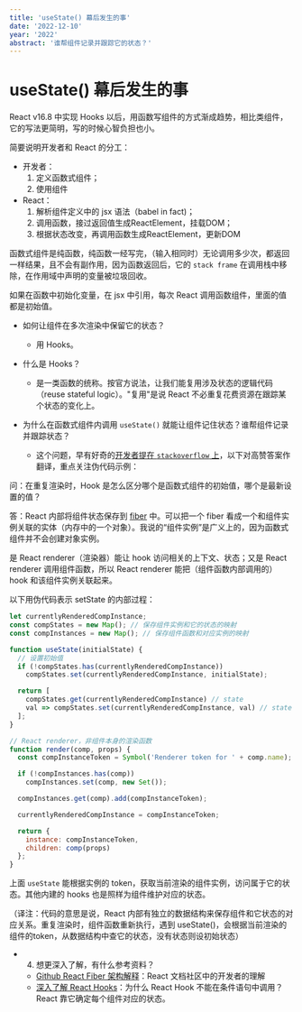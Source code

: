 ```yaml
---
title: 'useState() 幕后发生的事'
date: '2022-12-10'
year: '2022'
abstract: '谁帮组件记录并跟踪它的状态？'
---
```


# useState() 幕后发生的事

React v16.8 中实现 Hooks 以后，用函数写组件的方式渐成趋势，相比类组件，它的写法更简明，写的时候心智负担也小。

简要说明开发者和 React 的分工：
  - 开发者：
    1. 定义函数式组件；
    2. 使用组件
  - React：
    1. 解析组件定义中的 jsx 语法（babel in fact)；
    2. 调用函数，接过返回值生成ReactElement，挂载DOM；
    3. 根据状态改变，再调用函数生成ReactElement，更新DOM

函数式组件是纯函数，纯函数一经写完，（输入相同时）无论调用多少次，都返回一样结果，且不会有副作用，因为函数返回后，它的 `stack frame` 在调用栈中移除，在作用域中声明的变量被垃圾回收。

如果在函数中初始化变量，在 jsx 中引用，每次 React 调用函数组件，里面的值都是初始值。

- 如何让组件在多次渲染中保留它的状态？
  - 用 Hooks。

- 什么是 Hooks？
  - 是一类函数的统称。按官方说法，让我们能复用涉及状态的逻辑代码（reuse stateful logic）。"复用"是说 React 不必重复花费资源在跟踪某个状态的变化上。

- 为什么在函数式组件内调用 `useState()` 就能让组件记住状态？谁帮组件记录并跟踪状态？
  - 这个问题，早有好奇的[开发者提在 `stackoverflow` 上](https://stackoverflow.com/questions/53729917/react-hooks-whats-happening-under-the-hood)，以下对高赞答案作翻译，重点关注伪代码示例：

问：在重复渲染时，Hook 是怎么区分哪个是函数式组件的初始值，哪个是最新设置的值？

答：React 内部将组件状态保存到 [fiber](https://github.com/acdlite/react-fiber-architecture#what-is-a-fiber) 中。可以把一个 fiber 看成一个和组件实例关联的实体（内存中的一个对象）。我说的“组件实例”是广义上的，因为函数式组件并不会创建对象实例。

是 React renderer（渲染器）能让 hook 访问相关的上下文、状态；又是 React renderer 调用组件函数，所以 React renderer 能把（组件函数内部调用的）hook 和该组件实例关联起来。

以下用伪代码表示 setState 的内部过程：

```js
let currentlyRenderedCompInstance;
const compStates = new Map(); // 保存组件实例和它的状态的映射
const compInstances = new Map(); // 保存组件函数和对应实例的映射

function useState(initialState) {
  // 设置初始值
  if (!compStates.has(currentlyRenderedCompInstance))
    compStates.set(currentlyRenderedCompInstance, initialState);

  return [
    compStates.get(currentlyRenderedCompInstance) // state
    val => compStates.set(currentlyRenderedCompInstance, val) // state setter
  ];
}

// React renderer，非组件本身的渲染函数
function render(comp, props) {
  const compInstanceToken = Symbol('Renderer token for ' + comp.name);

  if (!compInstances.has(comp))
    compInstances.set(comp, new Set());

  compInstances.get(comp).add(compInstanceToken);

  currentlyRenderedCompInstance = compInstanceToken;

  return {
    instance: compInstanceToken,
    children: comp(props)
  };
}
```

上面 `useState` 能根据实例的 token，获取当前渲染的组件实例，访问属于它的状态。其他内建的 hooks 也是照样为组件维护对应的状态。

（译注：代码的意思是说，React 内部有独立的数据结构来保存组件和它状态的对应关系。重复渲染时，组件函数重新执行，遇到 useState()，会根据当前渲染的组件的token，从数据结构中查它的状态，没有状态则设初始状态）

- 4. 想更深入了解，有什么参考资料？
  - [Github React Fiber 架构解释](https://github.com/acdlite/react-fiber-architecture#what-is-a-fiber)：React 文档社区中的开发者的理解
  - [深入了解 React Hooks](https://www.callibrity.com/blog/deep-dive-into-react-hooks-and-complex-functional-components)：为什么 React Hook 不能在条件语句中调用？React 靠它确定每个组件对应的状态。